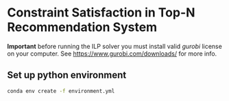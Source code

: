 # Constraint Satisfaction in Top-N Recommendation System

**Important** before running the ILP solver you must install valid *gurobi* license on your computer.
See https://www.gurobi.com/downloads/ for more info.

## Set up python environment

```bash
conda env create -f environment.yml
```

